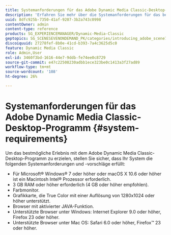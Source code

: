 ```yaml
---
title: Systemanforderungen für das Adobe Dynamic Media Classic-Desktop-Programm
description: 'Erfahren Sie mehr über die Systemanforderungen für das beste Erlebnis mit Adobe Dynamic Media Classic. '
uuid: 8dfc925b-7350-41af-9207-3b2a743c0998
contentOwner: admin
content-type: reference
products: SG_EXPERIENCEMANAGER/Dynamic-Media-Classic
geptopics: SG_SCENESEVENONDEMAND_PK/categories/introducing_adobe_scene7
discoiquuid: 27278fef-8b0e-41cd-b393-7a4c3625d5c0
feature: Dynamic Media Classic
role: Admin,User
exl-id: 3460f3bd-1616-44e7-9ddb-fe74ee0c8729
source-git-commit: e47c22508230adbb1ece323be0c1413a3f27ad89
workflow-type: tm+mt
source-wordcount: '108'
ht-degree: 26%

---
```


# Systemanforderungen für das Adobe Dynamic Media Classic-Desktop-Programm {#system-requirements}

Um das bestmögliche Erlebnis mit dem Adobe Dynamic Media Classic-Desktop-Programm zu erzielen, stellen Sie sicher, dass Ihr System die folgenden Systemanforderungen und -vorschläge erfüllt:

* Für Microsoft® Windows® 7 oder höher oder macOS X 10.6 oder höher ist ein Macintosh Intel® Prozessor erforderlich.
* 3 GB RAM oder höher erforderlich (4 GB oder höher empfohlen).
* Farbmonitor.
* Grafikkarte, die True Color mit einer Auflösung von 1280x1024 oder höher unterstützt.
* Browser mit aktivierter JAVA-Funktion.
* Unterstützte Browser unter Windows: Internet Explorer 9.0 oder höher, Firefox 23 oder höher.
* Unterstützte Browser unter Mac OS: Safari 6.0 oder höher, Firefox™ 23 oder höher.
